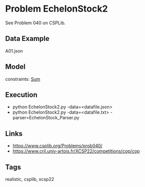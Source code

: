 # Problem EchelonStock2

See Problem 040 on CSPLib.

## Data Example
  A01.json

## Model
  constraints: [Sum](http://pycsp.org/documentation/constraints/Sum)

## Execution
  - python EchelonStock2.py -data=<datafile.json>
  - python EchelonStock2.py -data=<datafile.txt> -parser=EchelonStock_Parser.py

## Links
  - https://www.csplib.org/Problems/prob040/
  - https://www.cril.univ-artois.fr/XCSP22/competitions/cop/cop

## Tags
  realistic, csplib, xcsp22
